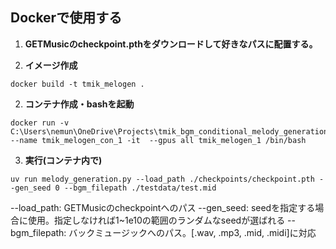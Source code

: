 
## Dockerで使用する

1. **GETMusicのcheckpoint.pthをダウンロードして好きなパスに配置する。**


2. **イメージ作成**
```
docker build -t tmik_melogen .
```

2. **コンテナ作成・bashを起動**
```
docker run -v C:\Users\nemun\OneDrive\Projects\tmik_bgm_conditional_melody_generation:/workspace/app --name tmik_melogen_con_1 -it  --gpus all tmik_melogen_1 /bin/bash
```

3. **実行(コンテナ内で)**
```
uv run melody_generation.py --load_path ./checkpoints/checkpoint.pth --gen_seed 0 --bgm_filepath ./testdata/test.mid
```

--load_path: GETMusicのcheckpointへのパス
--gen_seed: seedを指定する場合に使用。指定しなければ1~1e10の範囲のランダムなseedが選ばれる
--bgm_filepath: バックミュージックへのパス。[.wav, .mp3, .mid, .midi]に対応